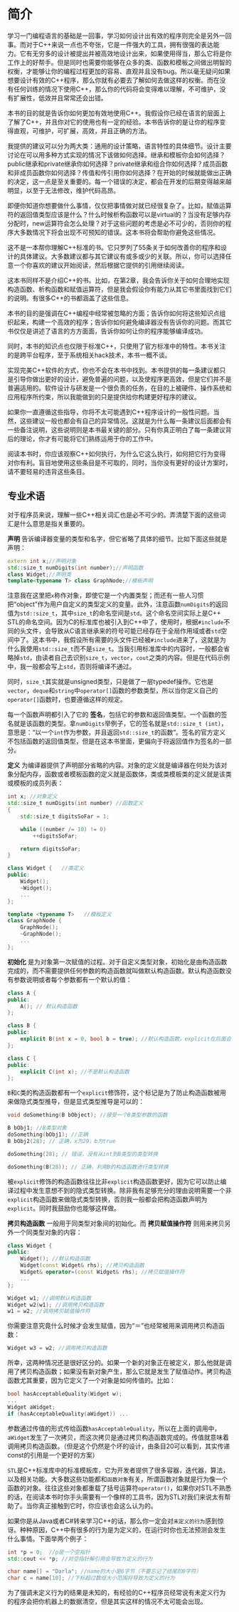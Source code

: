 # 简介
学习一门编程语言的基础是一回事，学习如何设计出有效的程序则完全是另外一回事。而对于C++来说一点也不夸张，它是一件强大的工具，拥有很强的表达能力。它有无穷多的设计被提出并被高效地设计出来，如果使用得当，那么它将是你工作上的好帮手。但是同时也需要你能够在众多的类、函数和模板之间做出明智的权衡，才能够让你的编程过程更加的容易、直观并且没有bug。所以毫无疑问如果想要设计有效的C++程序，那么你就有必要去了解如何去做这样的权衡。而在没有任何训练的情况下使用C++，那么你的代码将会变得难以理解，不可维护，没有扩展性，低效并且常常还会出错。

本书的目的就是告诉你如何更加有效地使用C++。我假设你已经在语言的层面上了解了C++，并且你对它的使用也有一定的经验。本书告诉你的是让你的程序变得直观，可维护，可扩展，高效，并且正确的方法。

我提供的建议可以分为两大类：通用的设计策略，语言特性的具体细节。设计主要讨论在可以用多种方式实现的情况下该做如何选择。继承和模板你会如何选择？public继承和private继承你如何选择？private继承和组合你如何选择？成员函数和非成员函数你如何选择？传值和传引用你如何选择？在开始的时候就能做出正确的决定，这一点是至关重要的。每一个错误的决定，都会在开发的后期变得越来越明显，以至于无法修改，维护代码高昂。

即便你知道你想要做什么事情，仅仅把事情做对就已经很复杂了。比如，赋值运算符的返回值类型应该是什么？什么时候析构函数可以是virtual的？当没有足够内存分配时，new运算符会怎么处理？对于这些问题的考虑是必不可少的，否则你的程序大多数情况下将会出现不可预知的错误。这本书将会帮助你避免这些情况。

这不是一本帮你理解C++标准的书。它只罗列了55条关于如何改善你的程序和设计的具体建议。大多数建议都与其它建议有或多或少的关联。所以，你可以选择任意一个你喜欢的建议开始阅读，然后根据它提供的引用继续阅读。

这本书同样不是介绍C++的书。比如，在第2章，我会告诉你关于如何合理地实现构造函数、析构函数和赋值运算符，但是我会假设你有能力从其它书里面找到它们的说明。有很多C++的书都涵盖了这些信息。

本书的目的是强调在C++编程中经常被忽略的方面；告诉你如何将这些知识点组织起来，构建一个高效的程序；告诉你如何避免编译器没有告诉你的问题。而其它书仅仅是讲述了语言的方方面面，告诉你如何让你的程序能够编译成功。

同时，本书的知识点也仅限于标准C++，只使用了官方标准中的特性。本书关注的是跨平台程序，至于系统相关hack技术，本书一概不谈。

实现完美C++软件的方式，你也不会在本书中找到。本书提供的每一条建议都只是引导你做出更好的设计，避免普遍的问题，以及使程序更高效，但是它们并不是普遍适用的。软件设计与研发是一个很负责的任务，在目的上被硬件、操作系统和应用程序所约束，所以我能做到的只是提供给你构建更好程序的建议。

如果你一直遵循这些指导，你将不太可能遇到C++程序设计的一般性问题。当然，这些建议一般也都会有自己的异常情况。这就是为什么每一条建议后面都会有一些备注说明，这些说明则是本书最关键的部分。只有你真正明白了每一条建议背后的理论，你才有可能将它们熟练运用于你的工作中。

阅读本书时，你应该观察C++如何执行，为什么它这么执行，如何把它行为变得对你有利。盲目地使用这些条目是不可取的，同时，当你没有更好的设计方案时，请不要轻易的违背这些条目。

## 专业术语
对于程序员来说，理解一些C++相关词汇也是必不可少的。弄清楚下面的这些词汇是什么意思是指关重要的。

**声明** 告诉编译器变量的类型和名字，但它省略了具体的细节。比如下面这些就是声明：
```c++
extern int x;//声明对象
std::size_t numDigits(int number);//声明函数
class Widget;//声明类
template<typename T> class GraphNode;//模板声明
```
注意我在这里把`x`称作对象，即使它是一个内置类型；而还有一些人习惯把“object”作为用户自定义的类型定义的变量。此外，注意函数`numDigits`的返回值为`std::size_t`，其中`size_t`的命名空间是`std`。这个命名空间实际上是C++ STL的命名空间。因为C的标准库也被引入到C++中了，使用时，根据`#include`不同的头文件，会导致从C语言继承来的符号可能已经存在于全局作用域或者`std`空间中了。这本书中，我假设所有需要的头文件已经被`#include`进来了，这就是为什么我使用`std::size_t`而不是`size_t`。当我引用标准库中的内容时，一般都会省略掉`std`，由读者自己去识别`size_t`，`vector`，`cout`之类的内容。但是在代码示例中，我一般都会写上`std`，否则将编译不通过。

同时，`size_t`其实就是unsigned类型，只是做了一层typedef操作。它也是`vector`，`deque`和`string`中`operator[]`函数的参数类型，所以当你定义自己的`operator[]`函数时，也要遵循这样的规定。

每一个函数声明都引入了它的 **签名**，包括它的参数和返回值类型。一个函数的签名就是该函数的类型。拿`numDigits`举例子，它的签名就是`std::size_t (int)`，意思是：“以一个`int`作为参数，并且返回`std::size_t`的函数”。签名的官方定义不包括函数的返回值类型，但是在这本书里面，更偏向于将返回值作为签名的一部分。

**定义** 为编译器提供了声明部分省略的内容。对象的定义就是编译器在何处为该对象分配内存，函数或者模板函数的定义就是函数体，类或类模板类的定义就是该类或模板的成员列表：
```cpp
int x; //对象定义
std::size_t numDigits(int number) //函数定义
{
    std::size_t digitsSoFar = 1;

    while ((number /= 10) != 0)
        ++digitsSoFar;

    return digitsSoFar;
}

class Widget {   //类定义
public:
    Widget();
    ~Widget();
    ...
};

template <typename T>   //模板定义
class GraphNode {
    GraphNode();
    ~GraphNode();
    ...
};
```
**初始化** 是为对象第一次赋值的过程。对于自定义类型对象，初始化是由构造函数完成的，而不需要提供任何参数的构造函数就叫做默认构造函数。默认构造函数没有参数说明或者每个参数都有一个默认的值：
```cpp
class A {
public:
    A(); // 默认构造函数
};

class B {
public:
    explicit B(int x = 0, bool b = true); //默认构造函数，explicit在后面会解释
};

class C {
public:
    explicit C(int x); //不是默认构造函数
};
```
`B`和`C`类的构造函数都有一个`explicit`修饰符，这个标记是为了防止构造函数被用来做隐式类型推导，但是显式类型推导是可以的：
```cpp
void doSomething(B bObject); //接受一个B类型参数的函数

B bObj1; //B类型对象
doSomething(bObj1); //正确
B bObj2(28); // 正确，x为29，b为true

doSomething(28); // 错误，没有从int到B类型的类型转换

doSomething(B(28)); // 正确，利用B的构造函数进行类型转换
```
被`explicit`修饰的构造函数往往比非`explicit`构造函数更好，因为它可以防止编译过程中发生意想不到的隐式类型转换。除非我有足够充分的理由说明需要一个非`explicit`构造函数来做隐式类型转换，否则我一般都会把构造函数声明为`explicit`。同时我鼓励你也能够这样做。

**拷贝构造函数** 一般用于同类型对象间的初始化。而 **拷贝赋值操作符** 则用来拷贝另外一个同类型对象的内容：
```cpp
class Widget {
public:
    Widget(); //默认构造函数
    Widget(const Widget& rhs); //拷贝构造函数
    Widget& operator=(const Widget& rhs); //拷贝赋值操作符
    ...
};

Widget w1; //调用默认构造函数
Widget w2(w1); //调用拷贝构造函数
w1 = w2; //调用拷贝赋值操作符
```
你需要注意究竟什么时候才会发生赋值，因为“＝”也经常被用来调用拷贝构造函数：
```cpp
Widget w3 = w2; //调用拷贝构造函数
```
所幸，这两种情况还是很好区分的。如果一个新的对象正在被定义，那么他就是调用了拷贝构造函数；如果没有新对象产生，那么它就是发生了赋值动作。拷贝构造函数尤其重要，因为它定义了一个对象是如何传值的。比如：
```cpp
bool hasAcceptableQuality(Widget w);
...
Widget aWidget;
if (hasAcceptableQuality(aWidget)) ...
```
参数通过传值的形式传给函数`hasAcceptableQuality`，所以在上面的调用中，`aWidget`发生了一次拷贝，而这次拷贝是通过拷贝构造函数完成的。传值就意味着调用拷贝构造函数。（但是这个仍然是个坏的设计，由条目20可以看到，其实传递const的引用是一个更好的方案）

`STL`是C++标准库中的标准模板库，它为开发者提供了很多容器，迭代器，算法，以及相关功能。大多数这些功能都和`函数对象`有关，所谓函数对象就是行为像一个函数的对象。往往这些对象都重载了括号运算符`operator()`，如果你对STL不熟悉的话，在阅读本书时你手头需要有一个像样的工具书，因为STL对我们来说太有帮助了。当你真正接触到它时，你应该也会这么认为的。

如果你是从Java或者C#转来学习C++的话，那么你一定会对`未定义的行为`感到惊讶。种种原因，C++中有很多的行为是为定义的，在运行时你也无法预测会发生什么事情。下面举两个例子：
```cpp
int *p = 0;  //p是一个空指针
std::cout << *p; //对空指针解引用会导致为定义的行为

char name[] = "Darla"; //name的大小是6字节（不要忘记了结尾的0字符）
char c = name[10]; //下标超过数组大小范围将导致为定义的行为
```
为了强调未定义行为的结果是未知的，有经验的C++程序员经常说有未定义行为的程序会把你机器上的数据清空，但是其实这样的情况不太可能会出现。
